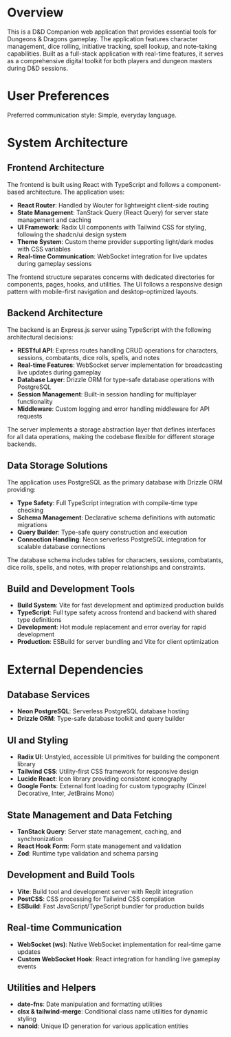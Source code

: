 # Overview

This is a D&D Companion web application that provides essential tools for Dungeons & Dragons gameplay. The application features character management, dice rolling, initiative tracking, spell lookup, and note-taking capabilities. Built as a full-stack application with real-time features, it serves as a comprehensive digital toolkit for both players and dungeon masters during D&D sessions.

# User Preferences

Preferred communication style: Simple, everyday language.

# System Architecture

## Frontend Architecture

The frontend is built using React with TypeScript and follows a component-based architecture. The application uses:

- **React Router**: Handled by Wouter for lightweight client-side routing
- **State Management**: TanStack Query (React Query) for server state management and caching
- **UI Framework**: Radix UI components with Tailwind CSS for styling, following the shadcn/ui design system
- **Theme System**: Custom theme provider supporting light/dark modes with CSS variables
- **Real-time Communication**: WebSocket integration for live updates during gameplay sessions

The frontend structure separates concerns with dedicated directories for components, pages, hooks, and utilities. The UI follows a responsive design pattern with mobile-first navigation and desktop-optimized layouts.

## Backend Architecture

The backend is an Express.js server using TypeScript with the following architectural decisions:

- **RESTful API**: Express routes handling CRUD operations for characters, sessions, combatants, dice rolls, spells, and notes
- **Real-time Features**: WebSocket server implementation for broadcasting live updates during gameplay
- **Database Layer**: Drizzle ORM for type-safe database operations with PostgreSQL
- **Session Management**: Built-in session handling for multiplayer functionality
- **Middleware**: Custom logging and error handling middleware for API requests

The server implements a storage abstraction layer that defines interfaces for all data operations, making the codebase flexible for different storage backends.

## Data Storage Solutions

The application uses PostgreSQL as the primary database with Drizzle ORM providing:

- **Type Safety**: Full TypeScript integration with compile-time type checking
- **Schema Management**: Declarative schema definitions with automatic migrations
- **Query Builder**: Type-safe query construction and execution
- **Connection Handling**: Neon serverless PostgreSQL integration for scalable database connections

The database schema includes tables for characters, sessions, combatants, dice rolls, spells, and notes, with proper relationships and constraints.

## Build and Development Tools

- **Build System**: Vite for fast development and optimized production builds
- **TypeScript**: Full type safety across frontend and backend with shared type definitions
- **Development**: Hot module replacement and error overlay for rapid development
- **Production**: ESBuild for server bundling and Vite for client optimization

# External Dependencies

## Database Services
- **Neon PostgreSQL**: Serverless PostgreSQL database hosting
- **Drizzle ORM**: Type-safe database toolkit and query builder

## UI and Styling
- **Radix UI**: Unstyled, accessible UI primitives for building the component library
- **Tailwind CSS**: Utility-first CSS framework for responsive design
- **Lucide React**: Icon library providing consistent iconography
- **Google Fonts**: External font loading for custom typography (Cinzel Decorative, Inter, JetBrains Mono)

## State Management and Data Fetching
- **TanStack Query**: Server state management, caching, and synchronization
- **React Hook Form**: Form state management and validation
- **Zod**: Runtime type validation and schema parsing

## Development and Build Tools
- **Vite**: Build tool and development server with Replit integration
- **PostCSS**: CSS processing for Tailwind CSS compilation
- **ESBuild**: Fast JavaScript/TypeScript bundler for production builds

## Real-time Communication
- **WebSocket (ws)**: Native WebSocket implementation for real-time game updates
- **Custom WebSocket Hook**: React integration for handling live gameplay events

## Utilities and Helpers
- **date-fns**: Date manipulation and formatting utilities
- **clsx & tailwind-merge**: Conditional class name utilities for dynamic styling
- **nanoid**: Unique ID generation for various application entities